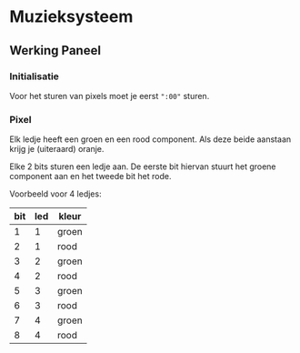 # Muzieksysteem

## Werking Paneel
### Initialisatie
Voor het sturen van pixels moet je eerst `":00"` sturen.
### Pixel 
Elk ledje heeft een groen en een rood component. Als deze beide aanstaan krijg je (uiteraard) oranje.

Elke 2 bits sturen een ledje aan. De eerste bit hiervan stuurt het groene component aan en het tweede bit het rode.

Voorbeeld voor 4 ledjes:

| bit | led | kleur |
|-----|-----|-------|
|  1  |  1  | groen |
|  2  |  1  | rood  |
|  3  |  2  | groen |
|  4  |  2  | rood  |
|  5  |  3  | groen |
|  6  |  3  | rood  |
|  7  |  4  | groen |
|  8  |  4  | rood  |